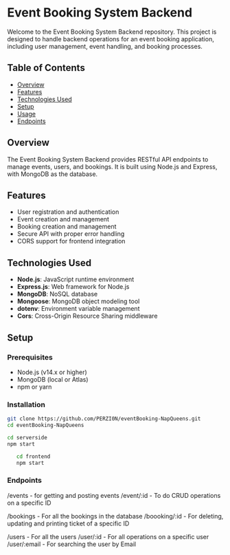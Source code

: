 # Event Booking System Backend

Welcome to the Event Booking System Backend repository. This project is designed to handle backend operations for an event booking application, including user management, event handling, and booking processes.

## Table of Contents

- [Overview](#overview)
- [Features](#features)
- [Technologies Used](#technologies-used)
- [Setup](#setup)
- [Usage](#usage)
- [Endpoints](#endpoints)

## Overview

The Event Booking System Backend provides RESTful API endpoints to manage events, users, and bookings. It is built using Node.js and Express, with MongoDB as the database.

## Features

- User registration and authentication
- Event creation and management
- Booking creation and management
- Secure API with proper error handling
- CORS support for frontend integration

## Technologies Used

- **Node.js**: JavaScript runtime environment
- **Express.js**: Web framework for Node.js
- **MongoDB**: NoSQL database
- **Mongoose**: MongoDB object modeling tool
- **dotenv**: Environment variable management
- **Cors**: Cross-Origin Resource Sharing middleware

## Setup

### Prerequisites

- Node.js (v14.x or higher)
- MongoDB (local or Atlas)
- npm or yarn

### Installation

   ```bash
   git clone https://github.com/PERZI0N/eventBooking-NapQueens.git
   cd eventBooking-NapQueens

   cd serverside
   npm start
```
```bash
   cd frontend
   npm start
```

### Endpoints

/events - for getting and posting events
/event/:id - To do CRUD operations on a specific ID

/bookings - For all the bookings in the database
/boooking/:id - For deleting, updating and printing ticket of a specific ID

/users - For all the users
/user/:id - For all operations on a specific user
/user/:email - For searching the user by Email 


